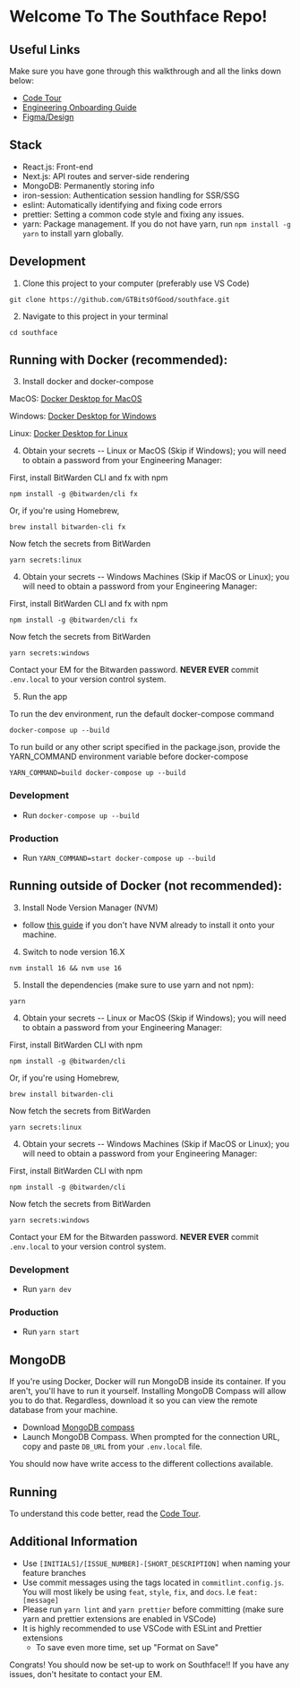 # Welcome To The Southface Repo!

## Useful Links

Make sure you have gone through this walkthrough and all the links down below:

- [Code Tour](/CODETOUR.md)
- [Engineering Onboarding Guide](https://gtbitsofgood.notion.site/Engineering-Onboarding-Guide-a22683c9388a4b9fb03de442f6664aae)
- [Figma/Design](https://www.figma.com/file/YTJqtLkjyxYdS3UkfR9dza/Southface-%2F-Fall22?node-id=0%3A1&t=HjMuBBxgKAeaLCzm-1)

## Stack

- React.js: Front-end
- Next.js: API routes and server-side rendering
- MongoDB: Permanently storing info
- iron-session: Authentication session handling for SSR/SSG
- eslint: Automatically identifying and fixing code errors
- prettier: Setting a common code style and fixing any issues.
- yarn: Package management. If you do not have yarn, run `npm install -g yarn` to install yarn globally.

## Development

1. Clone this project to your computer (preferably use VS Code)

```
git clone https://github.com/GTBitsOfGood/southface.git
```

2. Navigate to this project in your terminal

```
cd southface
```

## Running with Docker (recommended):

3. Install docker and docker-compose

MacOS: [Docker Desktop for MacOS](https://docs.docker.com/desktop/install/mac-install/)

Windows: [Docker Desktop for Windows](https://docs.docker.com/desktop/install/windows-install/)

Linux: [Docker Desktop for Linux](https://docs.docker.com/desktop/install/linux-install/)

4. Obtain your secrets -- Linux or MacOS (Skip if Windows); you will need to obtain a password from your Engineering Manager:

First, install BitWarden CLI and fx with npm

```
npm install -g @bitwarden/cli fx
```

Or, if you're using Homebrew,

```
brew install bitwarden-cli fx
```

Now fetch the secrets from BitWarden

```
yarn secrets:linux
```

4. Obtain your secrets -- Windows Machines (Skip if MacOS or Linux); you will need to obtain a password from your Engineering Manager:

First, install BitWarden CLI and fx with npm

```
npm install -g @bitwarden/cli fx
```

Now fetch the secrets from BitWarden

```
yarn secrets:windows
```

Contact your EM for the Bitwarden password. **NEVER EVER** commit `.env.local` to your version control system.

5. Run the app

To run the dev environment, run the default docker-compose command

```
docker-compose up --build
```

To run build or any other script specified in the package.json, provide the YARN_COMMAND environment variable before docker-compose

```
YARN_COMMAND=build docker-compose up --build
```

### Development

- Run `docker-compose up --build`

### Production

- Run `YARN_COMMAND=start docker-compose up --build`

## Running outside of Docker (not recommended):

3. Install Node Version Manager (NVM)

- follow [this guide](https://www.freecodecamp.org/news/node-version-manager-nvm-install-guide/) if you don't have NVM already to install it onto your machine.

4. Switch to node version 16.X

```
nvm install 16 && nvm use 16
```

5. Install the dependencies (make sure to use yarn and not npm):

```
yarn
```

4. Obtain your secrets -- Linux or MacOS (Skip if Windows); you will need to obtain a password from your Engineering Manager:

First, install BitWarden CLI with npm

```
npm install -g @bitwarden/cli
```

Or, if you're using Homebrew,

```
brew install bitwarden-cli
```

Now fetch the secrets from BitWarden

```
yarn secrets:linux
```

4. Obtain your secrets -- Windows Machines (Skip if MacOS or Linux); you will need to obtain a password from your Engineering Manager:

First, install BitWarden CLI with npm

```
npm install -g @bitwarden/cli
```

Now fetch the secrets from BitWarden

```
yarn secrets:windows
```

Contact your EM for the Bitwarden password. **NEVER EVER** commit `.env.local` to your version control system.

### Development

- Run `yarn dev`

### Production

- Run `yarn start`

## MongoDB

If you're using Docker, Docker will run MongoDB inside its container. If you aren't, you'll have to run it yourself. Installing MongoDB Compass will allow you to do that. Regardless, download it so you can view the remote database from your machine.

- Download [MongoDB compass](https://www.mongodb.com/try/download/compass)
- Launch MongoDB Compass. When prompted for the connection URL, copy and paste `DB_URL` from your `.env.local` file.

You should now have write access to the different collections available.

## Running

To understand this code better, read the [Code Tour](/CODETOUR.md).

## Additional Information

- Use `[INITIALS]/[ISSUE_NUMBER]-[SHORT_DESCRIPTION]` when naming your feature branches
- Use commit messages using the tags located in `commitlint.config.js`. You will most likely be using `feat`, `style`, `fix`, and `docs`. I.e `feat: [message]`
- Please run `yarn lint` and `yarn prettier` before committing (make sure yarn and prettier extensions are enabled in VSCode)
- It is highly recommended to use VSCode with ESLint and Prettier extensions
  - To save even more time, set up "Format on Save"

Congrats! You should now be set-up to work on Southface!! If you have any issues, don't hesitate to contact your EM.
